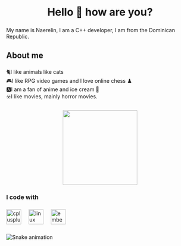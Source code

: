<h1 align="center">Hello  👋 how are you?</h1>

###

<p align="left">My name is Naerelin, I am a C++ developer, I am from the Dominican Republic.</p>

###

<h2 align="left">About me</h2>

###

<p align="left">🐈I like animals like cats<br> 🎮I like RPG video games and I love online chess ♟️<br>  🅰️I am a fan of anime and ice cream 🍨<br>☣️I like movies, mainly horror movies.</p>

###

<div align="center">
  <img height="200" src="https://i.imgflip.com/65efzo.gif"  />
</div>

###

<h3 align="left">I code with</h3>

###

<div align="left">
  <img src="https://cdn.jsdelivr.net/gh/devicons/devicon/icons/cplusplus/cplusplus-original.svg" height="40" alt="cplusplus logo"  />
  <img width="12" />
  <img src="https://cdn.jsdelivr.net/gh/devicons/devicon/icons/linux/linux-original.svg" height="40" alt="linux logo"  />
  <img width="12" />
  <img src="https://cdn.jsdelivr.net/gh/devicons/devicon/icons/embeddedc/embeddedc-original.svg" height="40" alt="embeddedc logo"  />
</div>

###

<img src="https://raw.githubusercontent.com/naerelin/naerelin/output/snake.svg" alt="Snake animation" />

###
